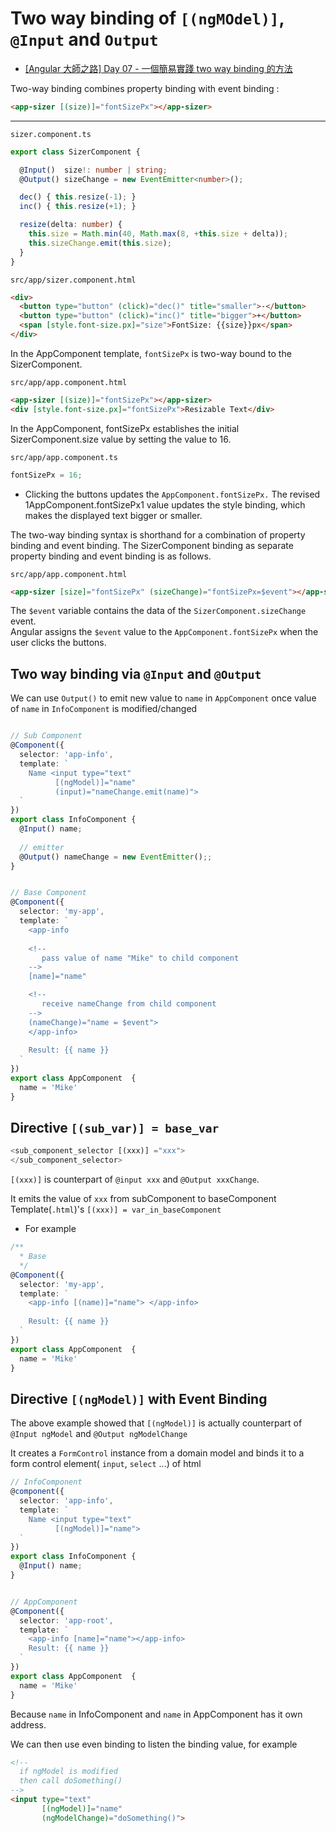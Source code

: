 # Two way binding of `[(ngMOdel)]`, `@Input` and `Output`

- [[Angular 大師之路] Day 07 - 一個簡易實踐 two way binding 的方法](https://ithelp.ithome.com.tw/articles/10204241)

Two-way binding combines property binding with event binding :
```html
<app-sizer [(size)]="fontSizePx"></app-sizer>
```

----

`sizer.component.ts`
```typescript
export class SizerComponent {

  @Input()  size!: number | string;
  @Output() sizeChange = new EventEmitter<number>();

  dec() { this.resize(-1); }
  inc() { this.resize(+1); }

  resize(delta: number) {
    this.size = Math.min(40, Math.max(8, +this.size + delta));
    this.sizeChange.emit(this.size);
  }
}
```

`src/app/sizer.component.html`
```html
<div>
  <button type="button" (click)="dec()" title="smaller">-</button>
  <button type="button" (click)="inc()" title="bigger">+</button>
  <span [style.font-size.px]="size">FontSize: {{size}}px</span>
</div>
```

In the AppComponent template, `fontSizePx` is two-way bound to the SizerComponent.

`src/app/app.component.html`
```html
<app-sizer [(size)]="fontSizePx"></app-sizer>
<div [style.font-size.px]="fontSizePx">Resizable Text</div>
```

In the AppComponent, fontSizePx establishes the initial SizerComponent.size value by setting the value to 16.

`src/app/app.component.ts`
```typescript
fontSizePx = 16;
```
- Clicking the buttons updates the `AppComponent.fontSizePx.` 
The revised 1AppComponent.fontSizePx1 value updates the style binding, which makes the displayed text bigger or smaller.

The two-way binding syntax is shorthand for a combination of property binding and event binding. The SizerComponent binding as separate property binding and event binding is as follows.

`src/app/app.component.html`
```html
<app-sizer [size]="fontSizePx" (sizeChange)="fontSizePx=$event"></app-sizer>
```
The `$event` variable contains the data of the `SizerComponent.sizeChange` event.   
Angular assigns the `$event` value to the `AppComponent.fontSizePx` when the user clicks the buttons.

## Two way binding via `@Input` and `@Output`

We can use `Output()` to emit new value to `name` in `AppComponent` once value of `name` in `InfoComponent` is modified/changed
```typescript

// Sub Component
@Component({
  selector: 'app-info',
  template: `
    Name <input type="text" 
          [(ngModel)]="name" 
          (input)="nameChange.emit(name)">
  `
})
export class InfoComponent {
  @Input() name;  
  
  // emitter
  @Output() nameChange = new EventEmitter();;
}


// Base Component
@Component({
  selector: 'my-app',
  template: `
    <app-info 
    
    <!--
       pass value of name "Mike" to child component 
    -->
    [name]="name"

    <!-- 
       receive nameChange from child component 
    -->
    (nameChange)="name = $event"> 
    </app-info>
    
    Result: {{ name }}
  `
})
export class AppComponent  {
  name = 'Mike'
}
```

## Directive `[(sub_var)] = base_var`

```typescript
<sub_component_selector [(xxx)] ="xxx">
</sub_component_selector> 
```
`[(xxx)]` is counterpart of `@input xxx` and `@Output xxxChange`.  

It emits the value of `xxx` from subComponent to baseComponent Template(`.html`)'s `[(xxx)] = var_in_baseComponent`

- For example
```typescript
/**
  * Base  
  */
@Component({
  selector: 'my-app',
  template: `
    <app-info [(name)]="name"> </app-info>
    
    Result: {{ name }}
  `
})
export class AppComponent  {
  name = 'Mike'
}
```

## Directive `[(ngModel)]` with Event Binding

The above example showed that `[(ngModel)]` is actually counterpart of `@Input ngModel` and `@Output ngModelChange`

It creates a `FormControl` instance from a domain model and binds it to a form control element( `input`, `select` ...) of html
```typescript
// InfoComponent
@component({
  selector: 'app-info',
  template: `
    Name <input type="text" 
          [(ngModel)]="name">
  `
})
export class InfoComponent {
  @Input() name;
}


// AppComponent
@Component({
  selector: 'app-root',
  template: `
    <app-info [name]="name"></app-info>
    Result: {{ name }}
  `
})
export class AppComponent  {
  name = 'Mike'
}
```

Because `name` in InfoComponent and `name` in AppComponent has it own address.  

We can then use even binding to listen the binding value, for example
```html
<!-- 
  if ngModel is modified 
  then call doSomething()
-->
<input type="text" 
       [(ngModel)]="name" 
       (ngModelChange)="doSomething()">
```
